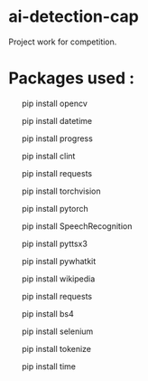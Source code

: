 # ai-detection-cap
Project work for competition.
<h1>Packages used :</h1>
<ul>
pip install opencv

pip install datetime

pip install progress

pip install clint

pip install requests

pip install torchvision

pip install pytorch

pip install SpeechRecognition

pip install pyttsx3

pip install pywhatkit

pip install wikipedia

pip install requests

pip install bs4

pip install selenium

pip install tokenize

pip install time




</ul>
